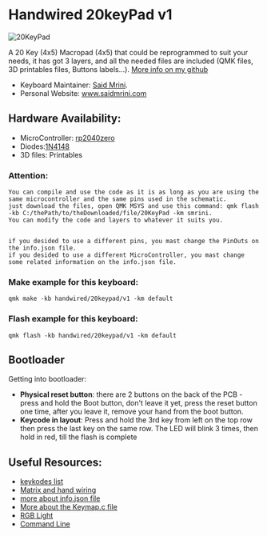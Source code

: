 # Handwired 20keyPad v1

![20KeyPad](https://drive.google.com/file/d/1FtD5nx4jYIBRf2eIUX4FgzRDwk9ihVba/view?usp=sharing)

A 20 Key (4x5) Macropad (4x5) that could be reprogrammed to suit your needs, it has got 3 layers, and all the needed files are included (QMK files, 3D printables files, Buttons labels...). [More info on my github](https://github.com/smrini/QMK-20keyPad)

- Keyboard Maintainer: [Said Mrini](https://github.com/smrini).
- Personal Website: www.saidmrini.com

## Hardware Availability:
* MicroController: [rp2040zero](https://es.aliexpress.com/item/1005006051130777.html?spm=a2g0o.order_list.order_list_main.5.1808194dhetDF1&gatewayAdapt=glo2esp)
* Diodes:[1N4148](https://es.aliexpress.com/item/1005006127068810.html?spm=a2g0o.order_list.order_list_main.105.1808194dhetDF1&gatewayAdapt=glo2esp)
* 3D files: Printables

### Attention:

	You can compile and use the code as it is as long as you are using the same microcontroller and the same pins used in the schematic.
 	just download the files, open QMK MSYS and use this command: qmk flash -kb C:/thePath/to/theDownloaded/file/20KeyPad -km smrini.
  	You can modify the code and layers to whatever it suits you.


   	if you desided to use a different pins, you mast change the PinOuts on the info.json file.
    if you desided to use a different MicroController, you mast change some related information on the info.json file.
    
### Make example for this keyboard:
	qmk make -kb handwired/20keypad/v1 -km default

### Flash example for this keyboard:
    qmk flash -kb handwired/20keypad/v1 -km default


## Bootloader

Getting into bootloader:

* **Physical reset button**: there are 2 buttons on the back of the PCB - press and hold the Boot button, don't leave it yet, press the reset button one time, after you leave it, remove your hand from the boot button.
* **Keycode in layout**: Press and hold the 3rd key from left on the top row then press the last key on the same row. The LED will blink 3 times, then hold in red, till the flash is complete



## Useful Resources:

* [keykodes list](https://docs.qmk.fm/#/keycodes)
* [Matrix and hand wiring](https://docs.qmk.fm/#/hand_wire)
* [more about info.json file](https://github.com/qmk/qmk_firmware/blob/master/docs/reference_info_json.md) 
* [More about the Keymap.c file](https://github.com/qmk/qmk_firmware/blob/master/docs/keymap.md) 
* [RGB Light](https://docs.qmk.fm/#/feature_rgblight)     
* [Command Line](https://github.com/qmk/qmk_firmware/blob/master/docs/cli_commands.md)
